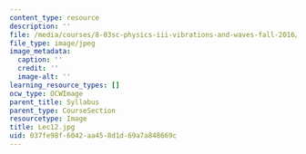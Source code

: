 ```yaml
---
content_type: resource
description: ''
file: /media/courses/8-03sc-physics-iii-vibrations-and-waves-fall-2016/037fe98f6042aa458d1d69a7a848669c_Lec12.jpg
file_type: image/jpeg
image_metadata:
  caption: ''
  credit: ''
  image-alt: ''
learning_resource_types: []
ocw_type: OCWImage
parent_title: Syllabus
parent_type: CourseSection
resourcetype: Image
title: Lec12.jpg
uid: 037fe98f-6042-aa45-8d1d-69a7a848669c
---
```

